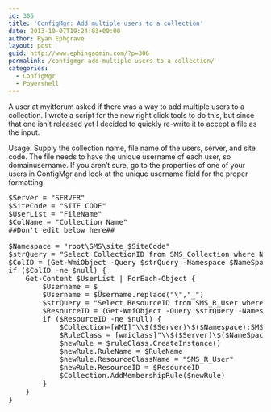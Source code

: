 ```yaml
---
id: 306
title: 'ConfigMgr: Add multiple users to a collection'
date: 2013-10-07T19:24:03+00:00
author: Ryan Ephgrave
layout: post
guid: http://www.ephingadmin.com/?p=306
permalink: /configmgr-add-multiple-users-to-a-collection/
categories:
  - ConfigMgr
  - Powershell
---
```

<p>A user at myitforum asked if there was a way to add multiple users to a collection. I wrote a script for the new right click tools to do this, but since that one isn’t released yet I decided to quickly re-write it to accept a file as the input. <p>Usage: Supply the collection name, file name of the users, server, and site code. The file needs to have the unique username of each user, so domainusername. If you aren’t sure, go to the properties of one of your users in ConfigMgr and look at the unique username field for the proper formatting.
 
<pre class="lang:ps decode:true " >$Server = "SERVER"
$SiteCode = "SITE CODE"
$UserList = "FileName"
$ColName = "Collection Name"
##Don't edit below here##
 
$Namespace = "root\SMS\site_$SiteCode"
$strQuery = "Select CollectionID from SMS_Collection where Name like '$ColName'"
$ColID = (Get-WmiObject -Query $strQuery -Namespace $NameSpace -ComputerName $Server).CollectionID
if ($ColID -ne $null) {
	Get-Content $UserList | ForEach-Object {
		$Username = $_
		$Username = $Username.replace("\","_")
		$strQuery = "Select ResourceID from SMS_R_User where UniqueUserName like '$UserName'"
		$ResourceID = (Get-WmiObject -Query $strQuery -Namespace $Namespace -ComputerName $Server).ResourceID
		if ($ResourceID -ne $null) {
			$Collection=[WMI]"\\$($Server)\$($Namespace):SMS_Collection.CollectionID='$ColID'"
			$RuleClass = [wmiclass]"\\$($Server)\$($NameSpace):SMS_CollectionRuleDirect"
			$newRule = $ruleClass.CreateInstance()
			$newRule.RuleName = $RuleName
			$newRule.ResourceClassName = "SMS_R_User"
			$newRule.ResourceID = $ResourceID
			$Collection.AddMembershipRule($newRule)
		}
	}
}</pre> 
